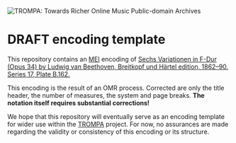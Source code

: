 ![TROMPA: Towards Richer Online Music Public-domain Archives](https://trompamusic.eu/sites/default/files/top-bar-logo_0_0.png)

# DRAFT encoding template

This repository contains an [MEI](https://music-encoding.org) encoding of [Sechs Variationen in F-Dur (Opus 34) by Ludwig van Beethoven, Breitkopf und Härtel edition, 1862–90. Series 17, Plate B.162.](https://imslp.org/wiki/Special:ReverseLookup/52945) 

This encoding is the result of an OMR process. Corrected are only the title header, the number of measures, the system and page breaks. **The notation itself requires substantial corrections!**

We hope that this repository will eventually serve as an encoding template for wider use within the [TROMPA](https://trompamusic.eu) project. For now, no assurances are made regarding the validity or consistency of this encoding or its structure.
